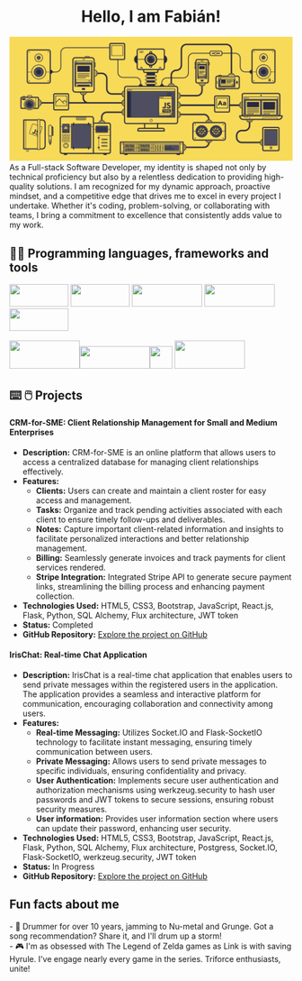 <div align="center">
<h1 align="center">Hello, I am Fabián!  </h1>
</div>
<a href="https://www.linkedin.com/in/fabian-lasso/"><img src="./banner.gif"></a>
As a Full-stack Software Developer, my identity is shaped not only by technical proficiency but also by a relentless dedication to providing high-quality solutions. I am recognized for my dynamic approach, proactive mindset, and a competitive edge that drives me to excel in every project I undertake. Whether it's coding, problem-solving, or collaborating with teams, I bring a commitment to excellence that consistently adds value to my work.

<h2> 🧑‍💻 Programming languages, frameworks and tools </h2>

<img src="https://cdn.icon-icons.com/icons2/2530/PNG/512/html_button_icon_151929.png" width="105" height="40" /> <img src="https://cdn.icon-icons.com/icons2/2530/PNG/512/css_button_icon_151935.png" width="105" height="40" /> <img src="https://cdn.icon-icons.com/icons2/2530/PNG/512/bootstrap_button_icon_151958.png" width="125" height="40"/> <img src="https://cdn.icon-icons.com/icons2/2530/PNG/512/js_button_icon_151927.png" width="125" height="40" /> <img src="https://cdn.icon-icons.com/icons2/2530/PNG/512/react_button_icon_151947.png" width="105" height="40" /> 

<img src="https://cdn.icon-icons.com/icons2/2699/PNG/512/pocoo_flask_logo_icon_168045.png" width="125" height="50" /><img src="https://cdn.icon-icons.com/icons2/2530/PNG/512/python_button_icon_151925.png" width="125" height="40" /><img src="https://cdn.icon-icons.com/icons2/3053/PNG/512/postman_macos_bigsur_icon_189815.png" width="40" height="40" /> <img src="https://cdn.icon-icons.com/icons2/2699/PNG/512/github_logo_icon_168170.png" width="125" height="50" /> 


<h2> ⌨️ 🖱️ Projects</h2>

#### CRM-for-SME: Client Relationship Management for Small and Medium Enterprises 
- **Description:** CRM-for-SME is an online platform that allows users to access a centralized database for managing client relationships effectively.
- **Features:**
  - **Clients:** Users can create and maintain a client roster for easy access and management.
  - **Tasks:** Organize and track pending activities associated with each client to ensure timely follow-ups and deliverables.
  - **Notes:** Capture important client-related information and insights to facilitate personalized interactions and better relationship management.
  - **Billing:** Seamlessly generate invoices and track payments for client services rendered.
  - **Stripe Integration:** Integrated Stripe API to generate secure payment links, streamlining the billing process and enhancing payment collection.
- **Technologies Used:** HTML5, CSS3, Bootstrap, JavaScript, React.js, Flask, Python, SQL Alchemy, Flux architecture, JWT token
- **Status:** Completed
- **GitHub Repository:** [Explore the project on GitHub](https://github.com/Fabo90/CRM-for-SME)

#### IrisChat: Real-time Chat Application
- **Description:** IrisChat is a real-time chat application that enables users to send private messages within the registered users in the application. The application provides a seamless and interactive platform for communication, encouraging collaboration and connectivity among users.
- **Features:**
  - **Real-time Messaging:** Utilizes Socket.IO and Flask-SocketIO technology to facilitate instant messaging, ensuring timely communication between users.
  - **Private Messaging:** Allows users to send private messages to specific individuals, ensuring confidentiality and privacy.
  - **User Authentication:** Implements secure user authentication and authorization mechanisms using werkzeug.security to hash user passwords and JWT tokens to secure sessions, ensuring robust security measures.
  - **User information:** Provides user information section where users can update their password, enhancing user security.
- **Technologies Used:** HTML5, CSS3, Bootstrap, JavaScript, React.js, Flask, Python, SQL Alchemy, Flux architecture, Postgress, Socket.IO, Flask-SocketIO, werkzeug.security, JWT token
- **Status:** In Progress
- **GitHub Repository:** [Explore the project on GitHub](https://github.com/Fabo90/IrisChat)

<h2> Fun facts about me </h2>
- 🥁 Drummer for over 10 years, jamming to Nu-metal and Grunge. Got a song recommendation? Share it, and I'll drum up a storm!
<br>
- 🎮 I'm as obsessed with The Legend of Zelda games as Link is with saving Hyrule. I've engage nearly every game in the series. Triforce enthusiasts, unite!
